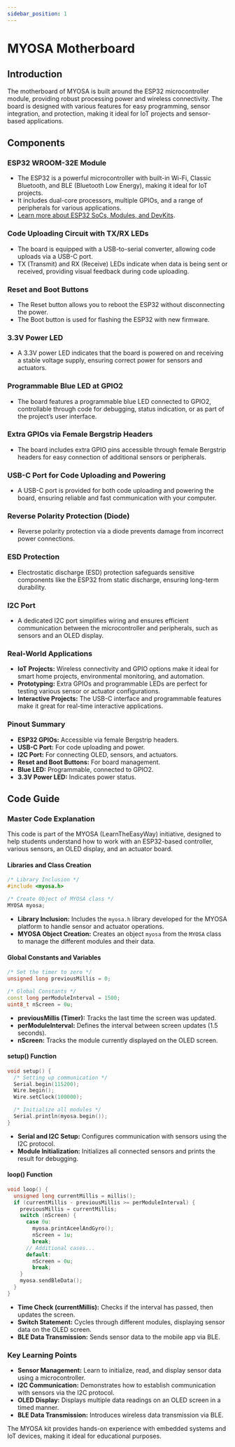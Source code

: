 ```yaml
---
sidebar_position: 1
---
```



# MYOSA Motherboard

## Introduction

The motherboard of MYOSA is built around the ESP32 microcontroller module, providing robust processing power and wireless connectivity. The board is designed with various features for easy programming, sensor integration, and protection, making it ideal for IoT projects and sensor-based applications.

## Components

### ESP32 WROOM-32E Module

- The ESP32 is a powerful microcontroller with built-in Wi-Fi, Classic Bluetooth, and BLE (Bluetooth Low Energy), making it ideal for IoT projects.
- It includes dual-core processors, multiple GPIOs, and a range of peripherals for various applications.
- [Learn more about ESP32 SoCs, Modules, and DevKits](https://www.espressif.com/en/products/socs/esp32).

### Code Uploading Circuit with TX/RX LEDs

- The board is equipped with a USB-to-serial converter, allowing code uploads via a USB-C port.
- TX (Transmit) and RX (Receive) LEDs indicate when data is being sent or received, providing visual feedback during code uploading.

### Reset and Boot Buttons

- The Reset button allows you to reboot the ESP32 without disconnecting the power.
- The Boot button is used for flashing the ESP32 with new firmware.

### 3.3V Power LED

- A 3.3V power LED indicates that the board is powered on and receiving a stable voltage supply, ensuring correct power for sensors and actuators.

### Programmable Blue LED at GPIO2

- The board features a programmable blue LED connected to GPIO2, controllable through code for debugging, status indication, or as part of the project’s user interface.

### Extra GPIOs via Female Bergstrip Headers

- The board includes extra GPIO pins accessible through female Bergstrip headers for easy connection of additional sensors or peripherals.

### USB-C Port for Code Uploading and Powering

- A USB-C port is provided for both code uploading and powering the board, ensuring reliable and fast communication with your computer.

### Reverse Polarity Protection (Diode)

- Reverse polarity protection via a diode prevents damage from incorrect power connections.

### ESD Protection

- Electrostatic discharge (ESD) protection safeguards sensitive components like the ESP32 from static discharge, ensuring long-term durability.

### I2C Port

- A dedicated I2C port simplifies wiring and ensures efficient communication between the microcontroller and peripherals, such as sensors and an OLED display.

### Real-World Applications

- **IoT Projects:** Wireless connectivity and GPIO options make it ideal for smart home projects, environmental monitoring, and automation.
- **Prototyping:** Extra GPIOs and programmable LEDs are perfect for testing various sensor or actuator configurations.
- **Interactive Projects:** The USB-C interface and programmable features make it great for real-time interactive applications.

### Pinout Summary

- **ESP32 GPIOs:** Accessible via female Bergstrip headers.
- **USB-C Port:** For code uploading and power.
- **I2C Port:** For connecting OLED, sensors, and actuators.
- **Reset and Boot Buttons:** For board management.
- **Blue LED:** Programmable, connected to GPIO2.
- **3.3V Power LED:** Indicates power status.

## Code Guide

### Master Code Explanation

This code is part of the MYOSA (LearnTheEasyWay) initiative, designed to help students understand how to work with an ESP32-based controller, various sensors, an OLED display, and an actuator board.

#### Libraries and Class Creation

```cpp
/* Library Inclusion */
#include <myosa.h>

/* Create Object of MYOSA class */
MYOSA myosa;
```

- **Library Inclusion:** Includes the `myosa.h` library developed for the MYOSA platform to handle sensor and actuator operations.
- **MYOSA Object Creation:** Creates an object `myosa` from the `MYOSA` class to manage the different modules and their data.

#### Global Constants and Variables

```cpp
/* Set the timer to zero */
unsigned long previousMillis = 0;

/* Global Constants */
const long perModuleInterval = 1500;
uint8_t nScreen = 0u;
```

- **previousMillis (Timer):** Tracks the last time the screen was updated.
- **perModuleInterval:** Defines the interval between screen updates (1.5 seconds).
- **nScreen:** Tracks the module currently displayed on the OLED screen.

#### setup() Function

```cpp
void setup() {
  /* Setting up communication */
  Serial.begin(115200);
  Wire.begin();
  Wire.setClock(100000);

  /* Initialize all modules */
  Serial.println(myosa.begin());
}
```

- **Serial and I2C Setup:** Configures communication with sensors using the I2C protocol.
- **Module Initialization:** Initializes all connected sensors and prints the result for debugging.

#### loop() Function

```cpp
void loop() {
  unsigned long currentMillis = millis();
  if (currentMillis - previousMillis >= perModuleInterval) {
    previousMillis = currentMillis;
    switch (nScreen) {
      case 0u:
        myosa.printAceelAndGyro();
        nScreen = 1u;
        break;
      // Additional cases...
      default:
        nScreen = 0u;
        break;
    }
    myosa.sendBleData();
  }
}
```

- **Time Check (currentMillis):** Checks if the interval has passed, then updates the screen.
- **Switch Statement:** Cycles through different modules, displaying sensor data on the OLED screen.
- **BLE Data Transmission:** Sends sensor data to the mobile app via BLE.

### Key Learning Points

- **Sensor Management:** Learn to initialize, read, and display sensor data using a microcontroller.
- **I2C Communication:** Demonstrates how to establish communication with sensors via the I2C protocol.
- **OLED Display:** Displays multiple data readings on an OLED screen in a timed manner.
- **BLE Data Transmission:** Introduces wireless data transmission via BLE.

The MYOSA kit provides hands-on experience with embedded systems and IoT devices, making it ideal for educational purposes.